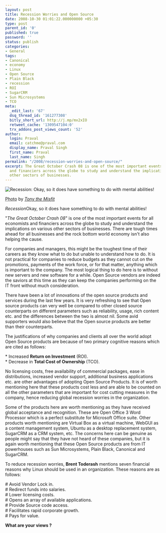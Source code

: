 ```yaml
---
layout: post
title: Recession Worries and Open Source
date: 2008-10-30 01:01:22.000000000 +05:30
type: post
parent_id: '0'
published: true
password: ''
status: publish
categories:
- General
tags:
- Canonical
- economy
- Linux
- Open Source
- Plain Black
- recession
- ROI
- SugarCRM
- Sun Microsystems
- TCO
meta:
  _edit_last: '67'
  dsq_thread_id: '161277308'
  bitly_short_url: http://j.mp/mx2xIO
  retweet_cache: '1309547104:0'
  trx_addons_post_views_count: '52'
author:
  login: Praval
  email: catchme@praval.com
  display_name: Praval Singh
  first_name: Praval
  last_name: Singh
permalink: "/2008/recession-worries-and-open-source/"
excerpt: The Great October Crash 08 is one of the most important events for all economists
  and financiers across the globe to study and understand the implications on various
  other sectors of businesses.
---
```

<div class="figure"><img src="/static/2008/10/recession-phil-gramm.jpg" alt="Recession: Okay, so it does have something to do with mental abilities!" />
<p class="credit"><abbr class="type" title="Photograph">Photo</abbr> by <cite><a href="http://www.flickr.com/photos/tonythemisfit/2657608264/">Tony the Misfit</a></cite></p>
<p class="caption"><em class="title">Recession</em>Okay, so it does have something to do with mental abilities!</p>
</div>
<p><!--more--></p>
<p>"<em>The Great October Crash 08</em>" is one of the most important events for all economists and financiers across the globe to study and understand the implications on various other sectors of businesses. There are tough times ahead for all businesses and the rock bottom world economy isn't also helping the cause. </p>
<p>For companies and managers, this might be the toughest time of their careers as they know what to do but unable to understand how to do. It is not practical for companies to reduce budgets as they cannot cut on the promotions, payments of the work force, or for that matter, anything which is important to the company. The most logical thing to do here is to without new servers and new software for a while. Open Source vendors are indeed the saviors at this time as they can keep the companies performing on the IT front without much consideration. </p>
<p>There have been a lot of innovations of the open source products and services during the last few years. It is very refreshing to see that Open source products can very well be compared to other closed source counterparts on different parameters such as reliability, usage, rich content etc. and the differences between the two is almost nil. Some avid supporters would also believe that the Open source products are better than their counterparts. </p>
<p>The justifications of why companies and clients all over the world adopt Open Source products are because of two primary cognitive reasons which are cited as follows:</p>
<p>* Increased <strong>Return on Investment</strong> (ROI).<br />
* Decrease in <strong>Total Cost of Ownership</strong> (TCO).</p>
<p>No licensing costs, free availability of commercial packages, ease in distributions, increased vendor support, additional business applications etc. are other advantages of adopting Open Source Products. It is of worth mentioning here that these products cost less and are able to be counted on all the other parameters that are important for cost cutting measures in the company, hence reducing global recession worries in the organization.</p>
<p>Some of the products here are worth mentioning as they have received global acceptance and recognition. These are Open Office 3 Word Processor which is a perfect substitute for Microsoft Office suite. Other products worth mentioning are Virtual Box as a virtual machine, WebGUI as a content management system, Ubuntu as a desktop replacement system, SugarCRM as a CRM system, etc. The concerns here can be genuine as people might say that they have not heard of these companies, but it is again worth mentioning that these Open Source products are from IT powerhouses such as Sun Microsystems, Plain Black, Canonical and SugarCRM.</p>
<p>To reduce recession worries, <strong>Brent Toderash</strong> mentions seven financial reasons why Linux should be used in an organization. These reasons are as follows:</p>
<p># Avoid Vendor Lock in.<br />
# Redirect funds into salaries.<br />
# Lower licensing costs.<br />
# Opens an array of available applications.<br />
# Provide Source code access.<br />
# Facilitates rapid corporate growth.<br />
# Pays for value.</p>
<p><strong>What are your views ?</strong></p>

